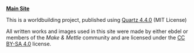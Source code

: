 **[Main Site](https://eb-del.github.io/mettle)**

This is a worldbuilding project, published using [Quartz 4.4.0](https://quartz.jzhao.xyz/) (MIT License)

All written works and images used in this site were made by either ebdel or members of the _Make & Mettle_ community and are licensed under the [CC BY-SA 4.0](https://creativecommons.org/licenses/by-sa/4.0/) license.
